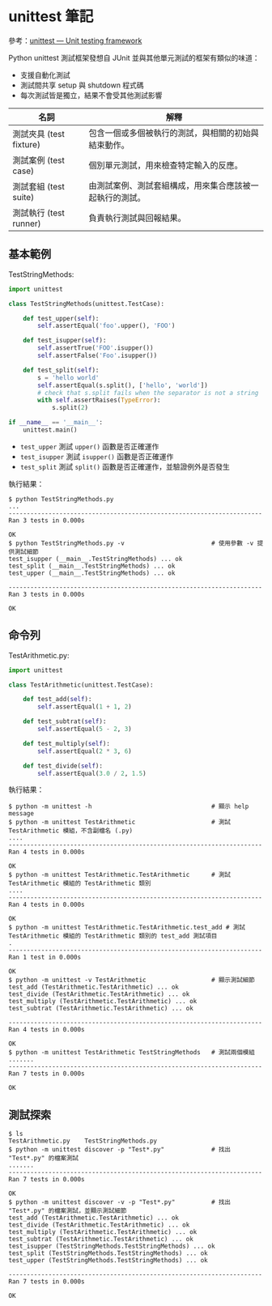 # unittest 筆記

參考：[unittest — Unit testing framework](https://docs.python.org/3/library/unittest.html)

Python unittest 測試框架發想自 JUnit 並與其他單元測試的框架有類似的味道：

- 支援自動化測試
- 測試間共享 setup 與 shutdown 程式碼
- 每次測試皆是獨立，結果不會受其他測試影響

| 名詞 | 解釋 |
|------|------|
| 測試夾具 (test fixture) | 包含一個或多個被執行的測試，與相關的初始與結束動作。 |
| 測試案例 (test case) | 個別單元測試，用來檢查特定輸入的反應。 |
| 測試套組 (test suite) | 由測試案例、測試套組構成，用來集合應該被一起執行的測試。 |
| 測試執行 (test runner) | 負責執行測試與回報結果。 |

## 基本範例

TestStringMethods:
```python
import unittest

class TestStringMethods(unittest.TestCase):

    def test_upper(self):
        self.assertEqual('foo'.upper(), 'FOO')

    def test_isupper(self):
        self.assertTrue('FOO'.isupper())
        self.assertFalse('Foo'.isupper())

    def test_split(self):
        s = 'hello world'
        self.assertEqual(s.split(), ['hello', 'world'])
        # check that s.split fails when the separator is not a string
        with self.assertRaises(TypeError):
            s.split(2)

if __name__ == '__main__':
    unittest.main()
```

- `test_upper` 測試 `upper()` 函數是否正確運作
- `test_isupper` 測試 `isupper()` 函數是否正確運作
- `test_split` 測試 `split()` 函數是否正確運作，並驗證例外是否發生

執行結果：
```shell
$ python TestStringMethods.py
...
----------------------------------------------------------------------
Ran 3 tests in 0.000s

OK
$ python TestStringMethods.py -v                        # 使用參數 -v 提供測試細節
test_isupper (__main__.TestStringMethods) ... ok
test_split (__main__.TestStringMethods) ... ok
test_upper (__main__.TestStringMethods) ... ok

----------------------------------------------------------------------
Ran 3 tests in 0.000s

OK
```

## 命令列

TestArithmetic.py:
```python
import unittest

class TestArithmetic(unittest.TestCase):

    def test_add(self):
        self.assertEqual(1 + 1, 2)

    def test_subtrat(self):
        self.assertEqual(5 - 2, 3)

    def test_multiply(self):
        self.assertEqual(2 * 3, 6)

    def test_divide(self):
        self.assertEqual(3.0 / 2, 1.5)
```

執行結果：
```shell
$ python -m unittest -h                                 # 顯示 help message
$ python -m unittest TestArithmetic                     # 測試 TestArithmetic 模組，不含副檔名 (.py)
....
----------------------------------------------------------------------
Ran 4 tests in 0.000s

OK
$ python -m unittest TestArithmetic.TestArithmetic      # 測試 TestArithmetic 模組的 TestArithmetic 類別
....
----------------------------------------------------------------------
Ran 4 tests in 0.000s

OK
$ python -m unittest TestArithmetic.TestArithmetic.test_add # 測試 TestArithmetic 模組的 TestArithmetic 類別的 test_add 測試項目
.
----------------------------------------------------------------------
Ran 1 test in 0.000s

OK
$ python -m unittest -v TestArithmetic                  # 顯示測試細節
test_add (TestArithmetic.TestArithmetic) ... ok
test_divide (TestArithmetic.TestArithmetic) ... ok
test_multiply (TestArithmetic.TestArithmetic) ... ok
test_subtrat (TestArithmetic.TestArithmetic) ... ok

----------------------------------------------------------------------
Ran 4 tests in 0.000s

OK
$ python -m unittest TestArithmetic TestStringMethods   # 測試兩個模組
.......
----------------------------------------------------------------------
Ran 7 tests in 0.000s

OK
```

## 測試探索

```shell
$ ls
TestArithmetic.py    TestStringMethods.py
$ python -m unittest discover -p "Test*.py"             # 找出 "Test*.py" 的檔案測試
.......
----------------------------------------------------------------------
Ran 7 tests in 0.000s

OK
$ python -m unittest discover -v -p "Test*.py"          # 找出 "Test*.py" 的檔案測試，並顯示測試細節
test_add (TestArithmetic.TestArithmetic) ... ok
test_divide (TestArithmetic.TestArithmetic) ... ok
test_multiply (TestArithmetic.TestArithmetic) ... ok
test_subtrat (TestArithmetic.TestArithmetic) ... ok
test_isupper (TestStringMethods.TestStringMethods) ... ok
test_split (TestStringMethods.TestStringMethods) ... ok
test_upper (TestStringMethods.TestStringMethods) ... ok

----------------------------------------------------------------------
Ran 7 tests in 0.000s

OK
```
